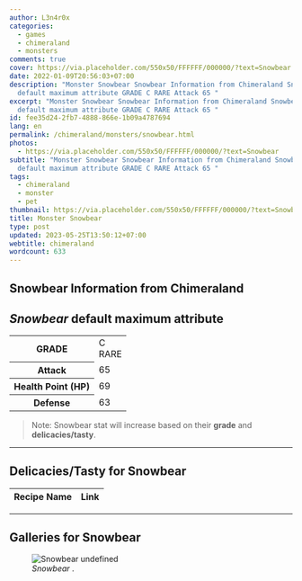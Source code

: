 ```yaml
---
author: L3n4r0x
categories:
  - games
  - chimeraland
  - monsters
comments: true
cover: https://via.placeholder.com/550x50/FFFFFF/000000/?text=Snowbear
date: 2022-01-09T20:56:03+07:00
description: "Monster Snowbear Snowbear Information from Chimeraland Snowbear
  default maximum attribute GRADE C RARE Attack 65 "
excerpt: "Monster Snowbear Snowbear Information from Chimeraland Snowbear
  default maximum attribute GRADE C RARE Attack 65 "
id: fee35d24-2fb7-4888-866e-1b09a4787694
lang: en
permalink: /chimeraland/monsters/snowbear.html
photos:
  - https://via.placeholder.com/550x50/FFFFFF/000000/?text=Snowbear
subtitle: "Monster Snowbear Snowbear Information from Chimeraland Snowbear
  default maximum attribute GRADE C RARE Attack 65 "
tags:
  - chimeraland
  - monster
  - pet
thumbnail: https://via.placeholder.com/550x50/FFFFFF/000000/?text=Snowbear
title: Monster Snowbear
type: post
updated: 2023-05-25T13:50:12+07:00
webtitle: chimeraland
wordcount: 633
---
```


<link
  rel="stylesheet"
  href="https://rawcdn.githack.com/dimaslanjaka/Web-Manajemen/870a349/css/bootstrap-5-3-0-alpha3-wrapper.css"
/>
<section id="bootstrap-wrapper">
  <div data-bs-theme="dark">
    <h2>Snowbear Information from Chimeraland</h2>
    <h2 id="attribute"><i>Snowbear</i> default maximum attribute</h2>
    <div class="row">
      <div class="col mb-2">
        <div class="card">
          <div class="card-body">
            <table>
              <tr>
                <th>GRADE</th>
                <td>C <br /><span class="text-primary">RARE</span></td>
              </tr>
              <tr>
                <th>Attack</th>
                <td>65</td>
              </tr>
              <tr>
                <th>Health Point (HP)</th>
                <td>69</td>
              </tr>
              <tr>
                <th>Defense</th>
                <td>63</td>
              </tr>
            </table>
          </div>
        </div>
      </div>
    </div>
    <blockquote class="bd-callout bd-callout-warning">
      Note: Snowbear stat will increase based on their <b>grade</b> and
      <b>delicacies/tasty</b>.
    </blockquote>
    <hr />
    <h2 id="delicacies">Delicacies/Tasty for Snowbear</h2>
    <div class="card">
      <div class="card-body">
        <div class="table-responsive">
          <table class="table table-striped">
            <thead>
              <tr>
                <th>Recipe Name</th>
                <th>Link</th>
              </tr>
            </thead>
            <tbody></tbody>
          </table>
        </div>
      </div>
    </div>
    <hr />
    <div id="gallery">
      <h2>Galleries for Snowbear</h2>
      <div class="row">
        <div class="col-lg-6 col-12">
          <figure>
            <img
              src="https://www.webmanajemen.com/undefined"
              alt="Snowbear undefined"
            />
            <figcaption style="word-wrap: break-word">
              <i>Snowbear</i> .
            </figcaption>
          </figure>
        </div>
      </div>
    </div>
  </div>
</section>